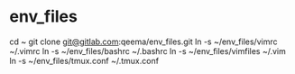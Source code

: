 # env_files
cd ~
git clone git@gitlab.com:qeema/env_files.git
ln -s ~/env_files/vimrc ~/.vimrc
ln -s ~/env_files/bashrc ~/.bashrc
ln -s ~/env_files/vimfiles ~/.vim
ln -s ~/env_files/tmux.conf ~/.tmux.conf

